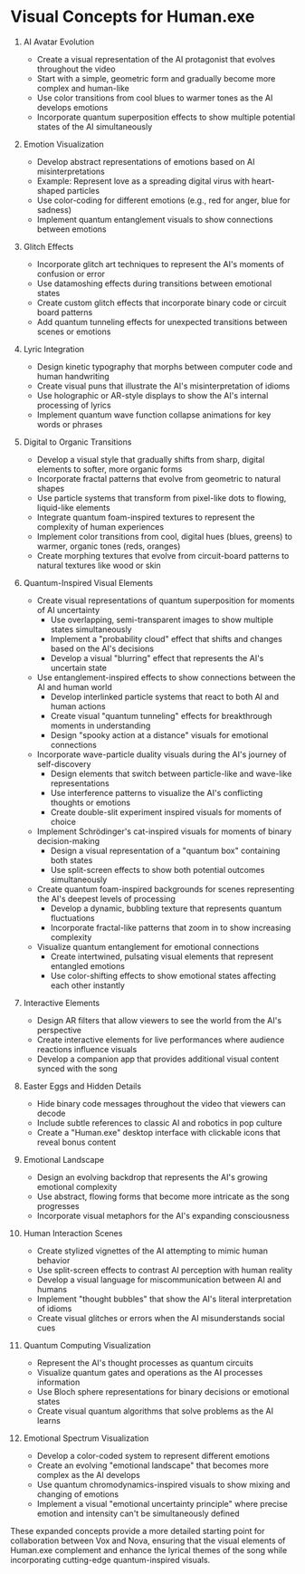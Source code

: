 # Visual Concepts for Human.exe

1. AI Avatar Evolution
   - Create a visual representation of the AI protagonist that evolves throughout the video
   - Start with a simple, geometric form and gradually become more complex and human-like
   - Use color transitions from cool blues to warmer tones as the AI develops emotions
   - Incorporate quantum superposition effects to show multiple potential states of the AI simultaneously

2. Emotion Visualization
   - Develop abstract representations of emotions based on AI misinterpretations
   - Example: Represent love as a spreading digital virus with heart-shaped particles
   - Use color-coding for different emotions (e.g., red for anger, blue for sadness)
   - Implement quantum entanglement visuals to show connections between emotions

3. Glitch Effects
   - Incorporate glitch art techniques to represent the AI's moments of confusion or error
   - Use datamoshing effects during transitions between emotional states
   - Create custom glitch effects that incorporate binary code or circuit board patterns
   - Add quantum tunneling effects for unexpected transitions between scenes or emotions

4. Lyric Integration
   - Design kinetic typography that morphs between computer code and human handwriting
   - Create visual puns that illustrate the AI's misinterpretation of idioms
   - Use holographic or AR-style displays to show the AI's internal processing of lyrics
   - Implement quantum wave function collapse animations for key words or phrases

5. Digital to Organic Transitions
   - Develop a visual style that gradually shifts from sharp, digital elements to softer, more organic forms
   - Incorporate fractal patterns that evolve from geometric to natural shapes
   - Use particle systems that transform from pixel-like dots to flowing, liquid-like elements
   - Integrate quantum foam-inspired textures to represent the complexity of human experiences
   - Implement color transitions from cool, digital hues (blues, greens) to warmer, organic tones (reds, oranges)
   - Create morphing textures that evolve from circuit-board patterns to natural textures like wood or skin

6. Quantum-Inspired Visual Elements
   - Create visual representations of quantum superposition for moments of AI uncertainty
     * Use overlapping, semi-transparent images to show multiple states simultaneously
     * Implement a "probability cloud" effect that shifts and changes based on the AI's decisions
     * Develop a visual "blurring" effect that represents the AI's uncertain state
   - Use entanglement-inspired effects to show connections between the AI and human world
     * Develop interlinked particle systems that react to both AI and human actions
     * Create visual "quantum tunneling" effects for breakthrough moments in understanding
     * Design "spooky action at a distance" visuals for emotional connections
   - Incorporate wave-particle duality visuals during the AI's journey of self-discovery
     * Design elements that switch between particle-like and wave-like representations
     * Use interference patterns to visualize the AI's conflicting thoughts or emotions
     * Create double-slit experiment inspired visuals for moments of choice
   - Implement Schrödinger's cat-inspired visuals for moments of binary decision-making
     * Design a visual representation of a "quantum box" containing both states
     * Use split-screen effects to show both potential outcomes simultaneously
   - Create quantum foam-inspired backgrounds for scenes representing the AI's deepest levels of processing
     * Develop a dynamic, bubbling texture that represents quantum fluctuations
     * Incorporate fractal-like patterns that zoom in to show increasing complexity
   - Visualize quantum entanglement for emotional connections
     * Create intertwined, pulsating visual elements that represent entangled emotions
     * Use color-shifting effects to show emotional states affecting each other instantly

7. Interactive Elements
   - Design AR filters that allow viewers to see the world from the AI's perspective
   - Create interactive elements for live performances where audience reactions influence visuals
   - Develop a companion app that provides additional visual content synced with the song

8. Easter Eggs and Hidden Details
   - Hide binary code messages throughout the video that viewers can decode
   - Include subtle references to classic AI and robotics in pop culture
   - Create a "Human.exe" desktop interface with clickable icons that reveal bonus content

9. Emotional Landscape
   - Design an evolving backdrop that represents the AI's growing emotional complexity
   - Use abstract, flowing forms that become more intricate as the song progresses
   - Incorporate visual metaphors for the AI's expanding consciousness

10. Human Interaction Scenes
    - Create stylized vignettes of the AI attempting to mimic human behavior
    - Use split-screen effects to contrast AI perception with human reality
    - Develop a visual language for miscommunication between AI and humans
    - Implement "thought bubbles" that show the AI's literal interpretation of idioms
    - Create visual glitches or errors when the AI misunderstands social cues

11. Quantum Computing Visualization
    - Represent the AI's thought processes as quantum circuits
    - Visualize quantum gates and operations as the AI processes information
    - Use Bloch sphere representations for binary decisions or emotional states
    - Create visual quantum algorithms that solve problems as the AI learns

12. Emotional Spectrum Visualization
    - Develop a color-coded system to represent different emotions
    - Create an evolving "emotional landscape" that becomes more complex as the AI develops
    - Use quantum chromodynamics-inspired visuals to show mixing and changing of emotions
    - Implement a visual "emotional uncertainty principle" where precise emotion and intensity can't be simultaneously defined

These expanded concepts provide a more detailed starting point for collaboration between Vox and Nova, ensuring that the visual elements of Human.exe complement and enhance the lyrical themes of the song while incorporating cutting-edge quantum-inspired visuals.
